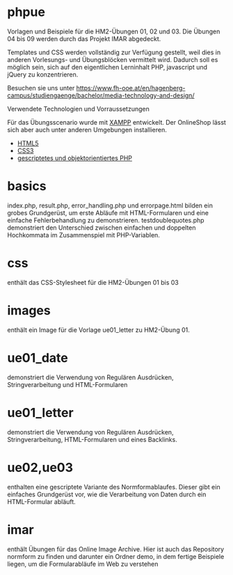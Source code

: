 # phpue
Vorlagen und Beispiele für die HM2-Übungen 01, 02 und 03. Die Übungen 04 bis 09 werden durch das Projekt IMAR abgedeckt.

Templates und CSS werden vollständig zur Verfügung gestellt, weil dies in anderen Vorlesungs- und Übungsblöcken
vermittelt wird. Dadurch soll es möglich sein, sich auf den eigentlichen Lerninhalt PHP, javascript und jQuery zu konzentrieren.

Besuchen sie uns unter https://www.fh-ooe.at/en/hagenberg-campus/studiengaenge/bachelor/media-technology-and-design/

Verwendete Technologien und Vorraussetzungen

Für das Übungsscenario wurde mit [XAMPP](https://www.apachefriends.org/de/index.html) entwickelt. Der OnlineShop lässt sich aber auch unter anderen Umgebungen
installieren.

* [HTML5](https://www.w3.org/TR/html5/)
* [CSS3](https://www.w3.org/Style/CSS/specs)
* [gescriptetes und objektorientiertes PHP](http://php.net/)


# basics

index.php, result.php, error_handling.php und errorpage.html bilden ein grobes Grundgerüst, um erste Abläufe mit HTML-Formularen und eine einfache Fehlerbehandlung zu demonstrieren.
testdoublequotes.php demonstriert den Unterschied zwischen einfachen und doppelten Hochkommata im Zusammenspiel mit PHP-Variablen.

# css
enthält das CSS-Stylesheet für die HM2-Übungen 01 bis 03

# images
enthält ein Image für die Vorlage ue01_letter zu HM2-Übung 01.

# ue01_date
demonstriert die Verwendung von Regulären Ausdrücken, Stringverarbeitung und HTML-Formularen

# ue01_letter
demonstriert die Verwendung von Regulären Ausdrücken, Stringverarbeitung, HTML-Formularen und eines Backlinks.

# ue02,ue03
enthalten eine gescriptete Variante des Normformablaufes. Dieser gibt ein einfaches Grundgerüst vor, wie die Verarbeitung von Daten durch ein HTML-Formular abläuft.
# imar
enthält Übungen für das Online Image Archive. 
Hier ist auch das Repository normform zu finden und darunter ein Ordner demo, in dem fertige Beispiele liegen, um die Formularabläufe im Web zu verstehen

